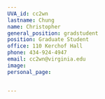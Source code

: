 ```yaml
---
UVA_id: cc2wn
lastname: Chung
name: Christopher
general_position: gradstudent
position: Graduate Student
office: 110 Kerchof Hall
phone: 434-924-4947
email: cc2wn@virginia.edu
image:
personal_page:


---
```

